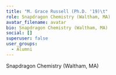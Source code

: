 ```yaml
---
title: "M. Grace Russell (Ph.D. '19)\t"
role: Snapdragon Chemistry (Waltham, MA)
avatar_filename: avatar
bio: Snapdragon Chemistry (Waltham, MA)
social: []
superuser: false
user_groups:
  - Alumni
---
```

Snapdragon Chemistry (Waltham, MA)
